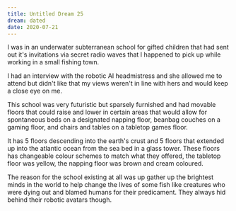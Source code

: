 ```yaml
---
title: Untitled Dream 25
dream: dated
date: 2020-07-21
---
```


I was in an underwater subterranean school for gifted children that had sent out it's invitations via secret radio waves that I happened to pick up while working in a small fishing town.

I had an interview with the robotic AI headmistress and she allowed me to attend but didn't like that my views weren't in line with hers and would keep a close eye on me.

This school was very futuristic but sparsely furnished and had movable floors that could raise and lower in certain areas that would allow for spontaneous beds on a designated napping floor, beanbag couches on a gaming floor, and chairs and tables on a tabletop games floor.

It has 5 floors descending into the earth's crust and 5 floors that extended up into the atlantic ocean from the sea bed in a glass tower. These floors has changeable colour schemes to match what they offered, the tabletop floor was yellow, the napping floor was brown and cream coloured.

The reason for the school existing at all was up gather up the brightest minds in the world to help change the lives of some fish like creatures who were dying out and blamed humans for their predicament. They always hid behind their robotic avatars though.